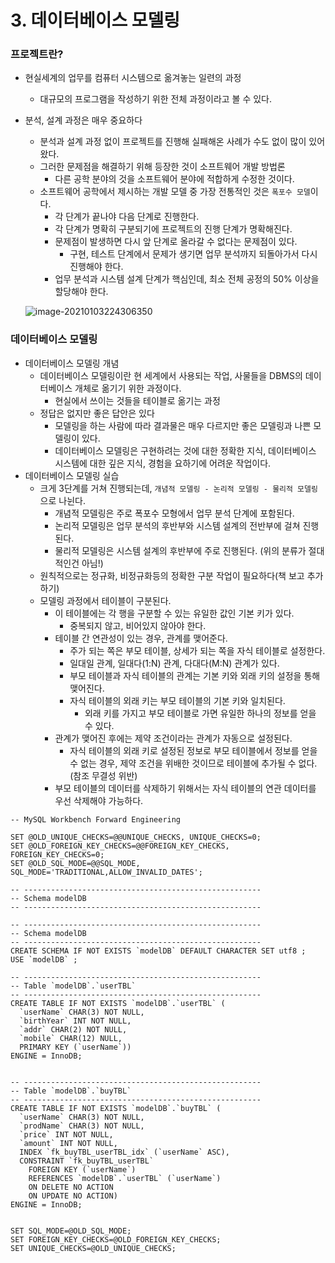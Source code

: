 # 3. 데이터베이스 모델링

### 프로젝트란?

- 현실세계의 업무를 컴퓨터 시스템으로 옮겨놓는 일련의 과정

  - 대규모의 프로그램을 작성하기 위한 전체 과정이라고 볼 수 있다.

- 분석, 설계 과정은 매우 중요하다

  - 분석과 설계 과정 없이 프로젝트를 진행해 실패해온 사례가 수도 없이 많이 있어왔다.
  - 그러한 문제점을 해결하기 위해 등장한 것이 소프트웨어 개발 방법론
    - 다른 공학 분야의 것을 소프트웨어 분야에 적합하게 수정한 것이다.
  - 소프트웨어 공학에서 제시하는 개발 모델 중 가장 전통적인 것은 `폭포수 모델`이다.
    - 각 단계가 끝나야 다음 단계로 진행한다.
    - 각 단계가 명확히 구분되기에 프로젝트의 진행 단계가 명확해진다.
    - 문제점이 발생하면 다시 앞 단계로 올라갈 수 없다는 문제점이 있다.
      - 구현, 테스트 단계에서 문제가 생기면 업무 분석까지 되돌아가서 다시 진행해야 한다.
    - 업무 분석과 시스템 설계 단계가 핵심인데, 최소 전체 공정의 50% 이상을 할당해야 한다.

  ![image-20210103224306350](C:\Users\jungho\AppData\Roaming\Typora\typora-user-images\image-20210103224306350.png)



### 데이터베이스 모델링

- 데이터베이스 모델링 개념
  - 데이터베이스 모델링이란 현 세계에서 사용되는 작업, 사물들을 DBMS의 데이터베이스 개체로 옮기기 위한 과정이다.
    - 현실에서 쓰이는 것들을 테이블로 옮기는 과정
  - 정답은 없지만 좋은 답안은 있다
    - 모델링을 하는 사람에 따라 결과물은 매우 다르지만 좋은 모델링과 나쁜 모델링이 있다.
    - 데이터베이스 모델링은 구현하려는 것에 대한 정확한 지식, 데이터베이스 시스템에 대한 깊은 지식, 경험을 요하기에 어려운 작업이다.
- 데이터베이스 모델링 실습
  - 크게 3단계를 거쳐 진행되는데, `개념적 모델링 - 논리적 모델링 - 물리적 모델링`으로 나뉜다.
    - 개념적 모델링은 주로 폭포수 모형에서 업무 분석 단계에 포함된다.
    - 논리적 모델링은 업무 분석의 후반부와 시스템 설계의 전반부에 걸쳐 진행된다.
    - 물리적 모델링은 시스템 설계의 후반부에 주로 진행된다. (위의 분류가 절대적인건 아님!)
  - 원칙적으로는 정규화, 비정규화등의 정확한 구분 작업이 필요하다(책 보고 추가하기)
  - 모델링 과정에서 테이블이 구분된다.
    - 이 테이블에는 각 행을 구분할 수 있는 유일한 값인 기본 키가 있다.
      - 중복되지 않고, 비어있지 않아야 한다.
    - 테이블 간 연관성이 있는 경우, 관계를 맺어준다.
      - 주가 되는 쪽은 부모 테이블, 상세가 되는 쪽을 자식 테이블로 설정한다.
      - 일대일 관계, 일대다(1:N) 관계, 다대다(M:N) 관계가 있다.
      - 부모 테이블과 자식 테이블의 관계는 기본 키와 외래 키의 설정을 통해 맺어진다.
      - 자식 테이블의 외래 키는 부모 테이블의 기본 키와 일치된다. 
        - 외래 키를 가지고 부모 테이블로 가면 유일한 하나의 정보를 얻을 수 있다.
    - 관계가 맺어진 후에는 제약 조건이라는 관계가 자동으로 설정된다. 
      - 자식 테이블의 외래 키로 설정된 정보로 부모 테이블에서 정보를 얻을 수 없는 경우, 제약 조건을 위배한 것이므로 테이블에 추가될 수 없다.(참조 무결성 위반)
    - 부모 테이블의 데이터를 삭제하기 위해서는 자식 테이블의 연관 데이터를 우선 삭제해야 가능하다.

```mysql
-- MySQL Workbench Forward Engineering

SET @OLD_UNIQUE_CHECKS=@@UNIQUE_CHECKS, UNIQUE_CHECKS=0;
SET @OLD_FOREIGN_KEY_CHECKS=@@FOREIGN_KEY_CHECKS, FOREIGN_KEY_CHECKS=0;
SET @OLD_SQL_MODE=@@SQL_MODE, SQL_MODE='TRADITIONAL,ALLOW_INVALID_DATES';

-- -----------------------------------------------------
-- Schema modelDB
-- -----------------------------------------------------

-- -----------------------------------------------------
-- Schema modelDB
-- -----------------------------------------------------
CREATE SCHEMA IF NOT EXISTS `modelDB` DEFAULT CHARACTER SET utf8 ;
USE `modelDB` ;

-- -----------------------------------------------------
-- Table `modelDB`.`userTBL`
-- -----------------------------------------------------
CREATE TABLE IF NOT EXISTS `modelDB`.`userTBL` (
  `userName` CHAR(3) NOT NULL,
  `birthYear` INT NOT NULL,
  `addr` CHAR(2) NOT NULL,
  `mobile` CHAR(12) NULL,
  PRIMARY KEY (`userName`))
ENGINE = InnoDB;


-- -----------------------------------------------------
-- Table `modelDB`.`buyTBL`
-- -----------------------------------------------------
CREATE TABLE IF NOT EXISTS `modelDB`.`buyTBL` (
  `userName` CHAR(3) NOT NULL,
  `prodName` CHAR(3) NOT NULL,
  `price` INT NOT NULL,
  `amount` INT NOT NULL,
  INDEX `fk_buyTBL_userTBL_idx` (`userName` ASC),
  CONSTRAINT `fk_buyTBL_userTBL`
    FOREIGN KEY (`userName`)
    REFERENCES `modelDB`.`userTBL` (`userName`)
    ON DELETE NO ACTION
    ON UPDATE NO ACTION)
ENGINE = InnoDB;


SET SQL_MODE=@OLD_SQL_MODE;
SET FOREIGN_KEY_CHECKS=@OLD_FOREIGN_KEY_CHECKS;
SET UNIQUE_CHECKS=@OLD_UNIQUE_CHECKS;

```

